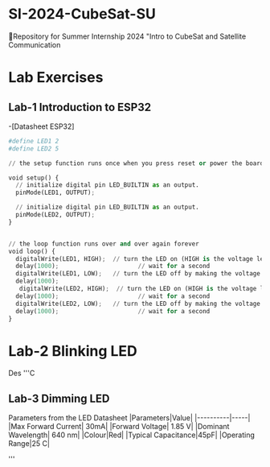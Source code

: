 # SI-2024-CubeSat-SU
📡Repository for Summer Internship 2024 "Intro to CubeSat and Satellite Communication
# Lab Exercises
## Lab-1 Introduction to ESP32
-[Datasheet ESP32]
```python
#define LED1 2
#define LED2 5

// the setup function runs once when you press reset or power the board

void setup() {
  // initialize digital pin LED_BUILTIN as an output.
  pinMode(LED1, OUTPUT);

  // initialize digital pin LED_BUILTIN as an output.
  pinMode(LED2, OUTPUT);
}


// the loop function runs over and over again forever
void loop() {
  digitalWrite(LED1, HIGH);  // turn the LED on (HIGH is the voltage level)
  delay(1000);                      // wait for a second
  digitalWrite(LED1, LOW);   // turn the LED off by making the voltage LOW
  delay(1000); 
   digitalWrite(LED2, HIGH);  // turn the LED on (HIGH is the voltage level)
  delay(1000);                      // wait for a second
  digitalWrite(LED2, LOW);   // turn the LED off by making the voltage LOW
  delay(1000);                      // wait for a second
}
```
# Lab-2 Blinking LED
Des
'''C
## Lab-3 Dimming LED
Parameters from the LED Datasheet
|Parameters|Value|
|----------|-----|
|Max Forward Current| 30mA|
|Forward Voltage| 1.85 V|
|Dominant Wavelength| 640 nm|
|Colour|Red|
|Typical Capacitance|45pF|
|Operating Range|25 C|

'''
